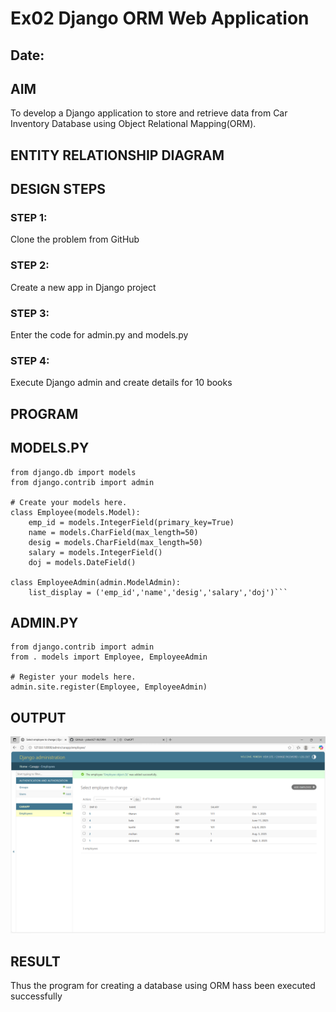 # Ex02 Django ORM Web Application
## Date: 

## AIM
To develop a Django application to store and retrieve data from Car Inventory Database using Object Relational Mapping(ORM).

## ENTITY RELATIONSHIP DIAGRAM



## DESIGN STEPS

### STEP 1:
Clone the problem from GitHub

### STEP 2:
Create a new app in Django project

### STEP 3:
Enter the code for admin.py and models.py

### STEP 4:
Execute Django admin and create details for 10 books

## PROGRAM
## MODELS.PY
~~~
from django.db import models
from django.contrib import admin

# Create your models here.
class Employee(models.Model):
    emp_id = models.IntegerField(primary_key=True)
    name = models.CharField(max_length=50)
    desig = models.CharField(max_length=50)
    salary = models.IntegerField()
    doj = models.DateField()

class EmployeeAdmin(admin.ModelAdmin):
    list_display = ('emp_id','name','desig','salary','doj')```
~~~

## ADMIN.PY
```
from django.contrib import admin
from . models import Employee, EmployeeAdmin

# Register your models here.
admin.site.register(Employee, EmployeeAdmin)

```


## OUTPUT

![alt text](image.png)


## RESULT
Thus the program for creating a database using ORM hass been executed successfully
